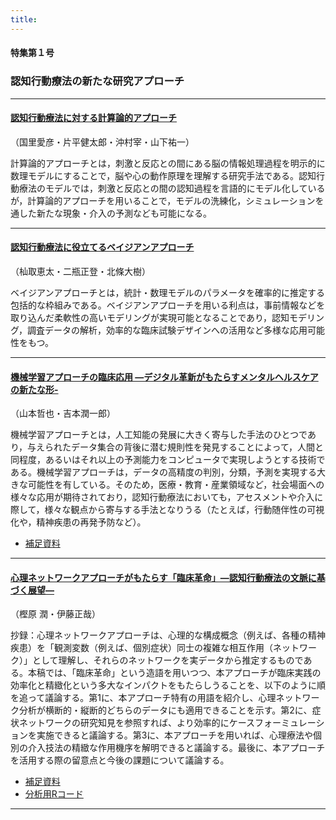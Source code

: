 ```yaml
---
title: 
---
```


#### 特集第１号

### **認知行動療法の新たな研究アプローチ**

-----

#### [認知行動療法に対する計算論的アプローチ](https://www.jstage.jst.go.jp/article/jjbct/advpub/0/advpub_20-036/_article/-char/ja)  
（国里愛彦・片平健太郎・沖村宰・山下祐一）

計算論的アプローチとは，刺激と反応との間にある脳の情報処理過程を明示的に数理モデルにすることで，脳や心の動作原理を理解する研究手法である。認知行動療法のモデルでは，刺激と反応との間の認知過程を言語的にモデル化しているが，計算論的アプローチを用いることで，モデルの洗練化，シミュレーションを通した新たな現象・介入の予測なども可能になる。

-----

#### [認知行動療法に役立てるベイジアンアプローチ](https://www.jstage.jst.go.jp/article/jjbct/advpub/0/advpub_20-028/_article/-char/ja) 
（杣取恵太・二瓶正登・北條大樹）

ベイジアンアプローチとは，統計・数理モデルのパラメータを確率的に推定する包括的な枠組みである。ベイジアンアプローチを用いる利点は，事前情報などを取り込んだ柔軟性の高いモデリングが実現可能となることであり，認知モデリング，調査データの解析，効率的な臨床試験デザインへの活用など多様な応用可能性をもつ。

-----

#### [機械学習アプローチの臨床応用  ―デジタル革新がもたらすメンタルヘルスケアの新たな形-](https://www.jstage.jst.go.jp/article/jjbct/advpub/0/advpub_20-040/_article/-char/ja)
  
（山本哲也・吉本潤一郎）

機械学習アプローチとは，人工知能の発展に大きく寄与した手法のひとつであり，与えられたデータ集合の背後に潜む規則性を発見することによって，人間と同程度，あるいはそれ以上の予測能力をコンピュータで実現しようとする技術である。機械学習アプローチは，データの高精度の判別，分類，予測を実現する大きな可能性を有している。そのため，医療・教育・産業領域など，社会場面への様々な応用が期待されており，認知行動療法においても，アセスメントや介入に際して，様々な観点から寄与する手法となりうる（たとえば，行動随伴性の可視化や，精神疾患の再発予防など）。


 
- [補足資料](https://ytake2.github.io/CBT_research_methodology/Sfiles/Yamamoto/Table_01_ref_list_upload.pdf)  



-----

#### [心理ネットワークアプローチがもたらす「臨床革命」—認知行動療法の文脈に基づく展望—](https://www.jstage.jst.go.jp/article/jjbct/advpub/0/advpub_20-015/_article/-char/ja/)   

（樫原 潤・伊藤正哉）

抄録：心理ネットワークアプローチは、心理的な構成概念（例えば、各種の精神疾患）を「観測変数（例えば、個別症状）同士の複雑な相互作用（ネットワーク）」として理解し、それらのネットワークを実データから推定するものである。本稿では、「臨床革命」という造語を用いつつ、本アプローチが臨床実践の効率化と精緻化という多大なインパクトをもたらしうることを、以下のように順を追って議論する。第1に、本アプローチ特有の用語を紹介し、心理ネットワーク分析が横断的・縦断的どちらのデータにも適用できることを示す。第2に、症状ネットワークの研究知見を参照すれば、より効率的にケースフォーミュレーションを実施できると議論する。第3に、本アプローチを用いれば、心理療法や個別の介入技法の精緻な作用機序を解明できると議論する。最後に、本アプローチを活用する際の留意点と今後の課題について議論する。


- [補足資料](https://ytake2.github.io/CBT_research_methodology/Sfiles/Kashihara/補足資料.pdf)   
- [分析用Rコード](https://ytake2.github.io/CBT_research_methodology/Sfiles/Kashihara/Kashihara_Ito_2021.html) 


----

